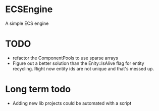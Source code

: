 # ECSEngine
A simple ECS engine

# TODO 
- refactor the ComponentPools to use sparse arrays
- Figure out a better solution than the Enity::IsAlive flag for entity recycling. Right now entity ids are not unique and that's messed up.

# Long term todo
- Adding new lib projects could be automated with a script
